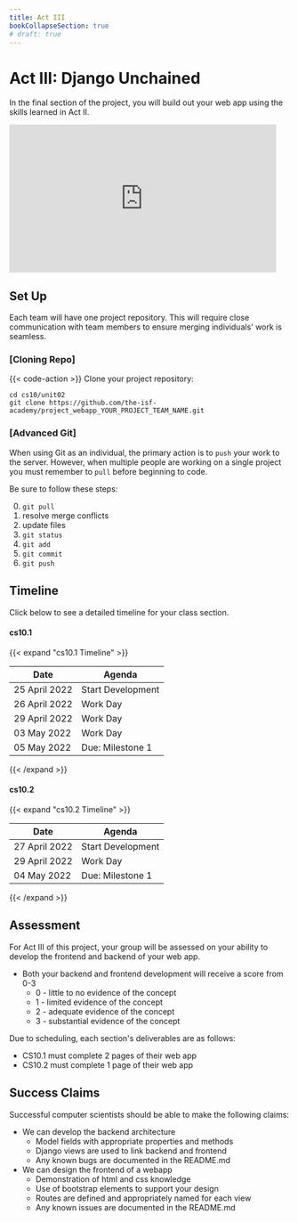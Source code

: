 ```yaml
---
title: Act III
bookCollapseSection: true
# draft: true
---
```


# Act III: Django Unchained

In the final section of the project, you will build out your web app using the skills learned in Act II. 

<iframe src="https://giphy.com/embed/L3bj6t3opdeNddYCyl" width="480" height="266" frameBorder="0" class="giphy-embed" allowFullScreen></iframe><p><a href="https://giphy.com/gifs/rickandmorty-season-4-episode-2-rick-and-morty-L3bj6t3opdeNddYCyl"></a></p>


## Set Up
Each team will have one project repository. This will require close communication with team members to ensure merging individuals' work is seamless. 

### [Cloning Repo]

{{< code-action >}} Clone your project repository: 

```shell
cd cs10/unit02
git clone https://github.com/the-isf-academy/project_webapp_YOUR_PROJECT_TEAM_NAME.git
```

### [Advanced Git]

When using Git as an individual, the primary action is to `push` your work to the server. However, when multiple people are working on a single project you must remember to `pull` before beginning to code. 

Be sure to follow these steps: 

0. `git pull`
0. resolve merge conflicts
0. update files 
0. `git status`
0. `git add`
0. `git commit`
0. `git push`

## Timeline

Click below to see a detailed timeline for your class section.

#### cs10.1
{{< expand "cs10.1 Timeline" >}}

| Date        | Agenda                  |
|-------------|-------------------------|
| 25 April 2022  | Start Development |
| 26 April 2022  | Work Day |
| 29 April 2022  | Work Day|
| 03 May 2022  | Work Day|
| 05 May 2022 | Due: Milestone 1      |

{{< /expand >}}

#### cs10.2

{{< expand "cs10.2 Timeline" >}}

| Date        | Agenda                  |
|-------------|-------------------------|
| 27 April 2022  | Start Development |
| 29 April 2022  | Work Day|
| 04 May 2022 | Due: Milestone 1        |
{{< /expand >}}

## Assessment

For Act III of this project, your group will be assessed on your ability to develop the frontend and backend of your web app. 

- Both your backend and frontend development will receive a score from 0-3
    - 0 - little to no evidence of the concept
    - 1 - limited evidence of the concept
    - 2 - adequate evidence of the concept
    - 3 - substantial evidence of the concept

Due to scheduling, each section's deliverables are as follows: 
- CS10.1 must complete 2 pages of their web app 
- CS10.2 must complete 1 page of their web app

## Success Claims

Successful computer scientists should be able to make the following claims:

- We can develop the backend architecture
    - Model fields with appropriate properties and methods 
    - Django views are used to link backend and frontend  
    - Any known bugs are documented in the README.md 
- We can design the frontend of a webapp
    - Demonstration of html and css knowledge 
    - Use of bootstrap elements to support your design
    - Routes are defined and appropriately named for each view
    - Any known issues are documented in the README.md 





<!-- ### [Heroku]

Up until this point, although we've been building web app we've only been interacting with them on your local machine. For this project, you will be able to push your work live to the web! 

{{< code-action >}} To set up this functionality, copy and past the following into the terminal:
```shell
$ cd project_webapp_YOUR_PROJECT_TEAM_NAME
$ brew tap heroku/brew && brew install heroku
$ heroku git:remote -a cs10-team-name
```

To push to the web follow these steps:

0. add all updated files
0. commit files
0. push to github: `git push`
0. push to heroku remote: `git push heroku main`
0. check deployment: `heroku open`

**We don't recommend pushing to Heroku after every edit.** Pushing live to the web should primarily be done after you are confident in update.  -->
